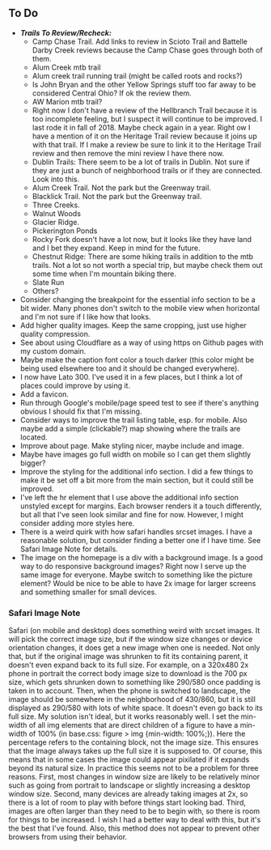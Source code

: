 ## To Do

- ***Trails To Review/Recheck:***
  - Camp Chase Trail. Add links to review in Scioto Trail and Battelle Darby Creek reviews because the Camp Chase goes through both of them.
  - Alum Creek mtb trail
  - Alum creek trail running trail (might be called roots and rocks?)
  - Is John Bryan and the other Yellow Springs stuff too far away to be considered Central Ohio? If ok the review them.
  - AW Marion mtb trail?
  - Right now I don't have a review of the Hellbranch Trail because it is too incomplete feeling, but I suspect it will continue to be improved. I last rode it in fall of 2018. Maybe check again in a year. Right ow I have a mention of it on the Heritage Trail review because it joins up with that trail. If I make a review be sure to link it to the Heritage Trail review and then remove the mini review I have there now.
  - Dublin Trails: There seem to be a lot of trails in Dublin. Not sure if they are just a bunch of neighborhood trails or if they are connected. Look into this.
  - Alum Creek Trail. Not the park but the Greenway trail.
  - Blacklick Trail. Not the park but the Greenway trail.
  - Three Creeks.
  - Walnut Woods
  - Glacier Ridge.
  - Pickerington Ponds
  - Rocky Fork doesn't have a lot now, but it looks like they have land and I bet they expand. Keep in mind for the future.
  - Chestnut Ridge: There are some hiking trails in addition to the mtb trails. Not a lot so not worth a special trip, but maybe check them out some time when I'm mountain biking there.
  - Slate Run
  - Others?
- Consider changing the breakpoint for the essential info section to be a bit wider. Many phones don't switch to the mobile view when horizontal and I'm not sure if I like how that looks.
- Add higher quality images. Keep the same cropping, just use higher quality compression.
- See about using Cloudflare as a way of using https on Github pages with my custom domain.
- Maybe make the caption font color a touch darker (this color might be being used elsewhere too and it should be changed everywhere).
- I now have Lato 300. I've used it in a few places, but I think a lot of places could improve by using it.
- Add a favicon.
- Run through Google's mobile/page speed test to see if there's anything obvious I should fix that I'm missing.
- Consider ways to improve the trail listing table, esp. for mobile. Also maybe add a simple (clickable?) map showing where the trails are located.
- Improve about page. Make styling nicer, maybe include and image.
- Maybe have images go full width on mobile so I can get them slightly bigger?
- Improve the styling for the additional info section. I did a few things to make it be set off a bit more from the main section, but it could still be improved.
- I've left the hr element that I use above the additional info section unstyled except for margins. Each browser renders it a touch differently, but all that I've seen look similar and fine for now. However, I might consider adding more styles here.
- There is a weird quirk with how safari handles srcset images. I have a reasonable solution, but consider finding a better one if I have time. See Safari Image Note for details.
- The image on the homepage is a div with a background image. Is a good way to do responsive background images? Right now I serve up the same image for everyone. Maybe switch to something like the picture element? Would be nice to be able to have 2x image for larger screens and something smaller for small devices.


### Safari Image Note

Safari (on mobile and desktop) does something weird with srcset images. It will pick the correct image size, but if the window size changes or device orientation changes, it does get a new image when one is needed. Not only that, but if the original image was shrunken to fit its containing parent, it doesn't even expand back to its full size. For example, on a 320x480 2x phone in portrait the correct body image size to download is the 700 px size, which gets shrunken down to something like 290/580 once padding is taken in to account. Then, when the phone is switched to landscape, the image should be somewhere in the neighborhood of 430/860, but it is still displayed as 290/580 with lots of white space. It doesn't even go back to its full size. My solution isn't ideal, but it works reasonably well. I set the min-width of all img elements that are direct children of a figure to have a min-width of 100% (in base.css: figure > img {min-width: 100%;}). Here the percentage refers to the containing block, not the image size. This ensures that the image always takes up the full size it is supposed to. Of course, this means that in some cases the image could appear pixilated if it expands beyond its natural size. In practice this seems not to be a problem for three reasons. First, most changes in window size are likely to be relatively minor such as going from portrait to landscape or slightly increasing a desktop window size. Second, many devices are already taking images at 2x, so there is a lot of room to play with before things start looking bad. Third, images are often larger than they need to be to begin with, so there is room for things to be increased. I wish I had a better way to deal with this, but it's the best that I've found. Also, this method does not appear to prevent other browsers from using their behavior.
